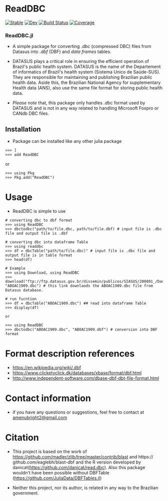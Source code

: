 # ReadDBC

[![Stable](https://img.shields.io/badge/docs-stable-blue.svg)](https://lego-yaw.github.io/ReadDBC.jl/stable/)
[![Dev](https://img.shields.io/badge/docs-dev-blue.svg)](https://lego-yaw.github.io/ReadDBC.jl/dev/)
[![Build Status](https://github.com/lego-yaw/ReadDBC.jl/actions/workflows/CI.yml/badge.svg?branch=main)](https://github.com/lego-yaw/ReadDBC.jl/actions/workflows/CI.yml?query=branch%3Amain)
[![Coverage](https://codecov.io/gh/lego-yaw/ReadDBC.jl/branch/main/graph/badge.svg)](https://codecov.io/gh/lego-yaw/ReadDBC.jl)



### ReadDBC.jl
+ A simple package for converting *.dbc* (compressed DBC) files from Datasus into *.dbf* (DBF) and *data frames* tables. 

+ DATASUS plays a critical role in ensuring the efficient operation of Brazil's public health system. DATASUS is the name of the Departement of informatics of Brazil's health system (Sistema Unico de Saúde-SUS). They are responsible for maintaining and publishing Brazilian public health data. Aside this, the Brazilian National Agency for supplementary Health data (ANS), also use the same file format for storing public health data. 

+ *Please note* that, this package only handles *.dbc*  format used by DATASUS and is not in any way related to handling Microsoft Foxpro or CANdb DBC files.

## Installation
+ Package can be installed like any other julia package  

```Julia-repl
>>> ]
>>> add ReadDBC
```
or

```
>>> using Pkg
>>> Pkg.add("ReadDBC")
```
# Usage 
+ ReadDBC is simple to use 

```
# converting dbc to dbf format
>>> using ReadDBC
>>> dbctodbc("path/to/file.dbc, path/to/file.dbf) # input file is .dbc file and output file is .dbf

# converting dbc into dataframe Table
>>> using readdbc
>>> df = dbcTable("path/to/file.dbc)" # input file is .dbc file and output file is in table format
>>> head(df) 

# Example
>>> using Download, using ReadDBC
>>> download("ftp://ftp.datasus.gov.br/dissemin/publicos/SIASUS/200801_/Dados/ABOAC1909.dbc", "ABOAC1909.dbc") # this link downlaods the ABOAC1909.dbc file from Datasus database.

# run fucntion
>>> df = dbcTable("ABOAC1909.dbc") ## read into dataframe Table
>>> display(df) 

or

>>> using ReadDBC
>>> dbctodbc("ABOAC1909.dbc", "ABOAC1909.dbf") # conversion into DBF format

```

# Format description references

* https://en.wikipedia.org/wiki/.dbf
* https://www.clicketyclick.dk/databases/xbase/format/dbf.html
* http://www.independent-software.com/dbase-dbf-dbt-file-format.html

# Contact information
+ if you have any questions or suggestions, feel free to contact at amenubright2@gmail.com

# Citation
+ This project is based on the work of https://github.com/madler/zlib/tree/master/contrib/blast and https:// github.com/eaglebh/blast-dbf and the R version developed by danicat(https://github.com/danicat/read.dbc). 
Also this package wouldn't have been possible without DBFTable (https://github.com/JuliaData/DBFTables.jl)

+ Neither this project, nor its author, is related in any way to the Brazilian government.
